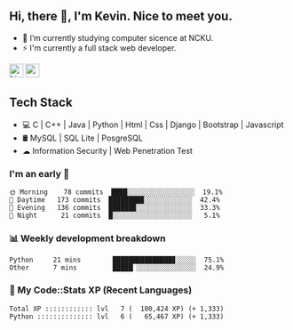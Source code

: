 ## Hi, there 👋, I'm Kevin. Nice to meet you.

- 🌱 I’m currently studying computer sicence at NCKU.
- ⚡ I'm currently a full stack web developer.

<a href="https://www.linkedin.com/in/kevin12686/"><img alt="LinkedIn" src="https://img.shields.io/badge/linkedin%20-%230077B5.svg?&style=for-the-badge&logo=linkedin&logoColor=white" height=25></a>
<a href="https://www.instagram.com/kevin12686/"><img src="https://img.shields.io/badge/instagram-3f729b?&style=for-the-badge&logo=instagram&logoColor=white" height=25></a>

## Tech Stack

* 💻 C | C++ | Java | Python | Html | Css | Django | Bootstrap | Javascript
* 🛢️ MySQL | SQL Lite | PosgreSQL
* ☁ Information Security | Web Penetration Test

### I'm an early 🐤

<!-- early_bird start -->

```text
🌞 Morning    78 commits  ████░░░░░░░░░░░░░░░░░  19.1%
🌆 Daytime   173 commits  ████████▉░░░░░░░░░░░░  42.4%
🌃 Evening   136 commits  ██████▉░░░░░░░░░░░░░░  33.3%
🌙 Night      21 commits  █░░░░░░░░░░░░░░░░░░░░   5.1%
```

<!-- early_bird end -->

### 📊 Weekly development breakdown

<!-- code_time start -->

```text
Python     21 mins        ███████████████▊░░░░░  75.1%
Other      7 mins         █████▏░░░░░░░░░░░░░░░  24.9%
```

<!-- code_time end -->

### 🧰 My Code::Stats XP (Recent Languages)

<!-- codestats start -->

```text
Total XP :::::::::::: lvl   7 (  100,424 XP) (+ 1,333)
Python :::::::::::::: lvl   6 (   65,467 XP) (+ 1,333)
```

<!-- codestats end -->
